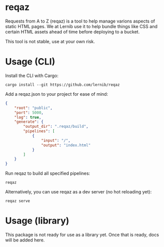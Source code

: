 # reqaz

Requests from A to Z (reqaz) is a tool to help manage varions aspects of static HTML pages. We at Lernib use it to help bundle things like CSS and certain HTML assets ahead of time before deploying to a bucket.

This tool is not stable, use at your own risk.

# Usage (CLI)

Install the CLI with Cargo:

```shell
cargo install --git https://github.com/lernib/reqaz
```

Add a reqaz.json to your project for ease of mind:

```json
{
    "root": "public",
    "port": 5000,
    "log": true,
    "generate": {
        "output_dir": ".reqaz/build",
        "pipelines": [
            {
                "input": "/",
                "output": "index.html"
            }
        ]
    }
}
```

Run reqaz to build all specified pipelines:

```shell
reqaz
```

Alternatively, you can use reqaz as a dev server (no hot reloading yet):

```shell
reqaz serve
```

# Usage (library)

This package is not ready for use as a library yet. Once that is ready, docs will be added here.
